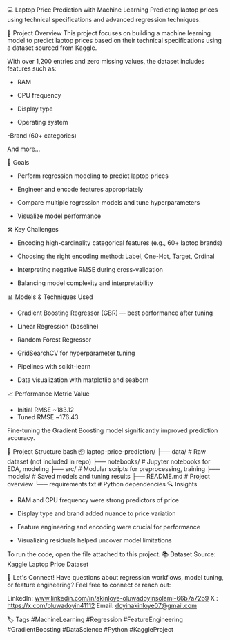 💻 Laptop Price Prediction with Machine Learning
Predicting laptop prices using technical specifications and advanced regression techniques.




📘 Project Overview
This project focuses on building a machine learning model to predict laptop prices based on their technical specifications using a dataset sourced from Kaggle.

With over 1,200 entries and zero missing values, the dataset includes features such as:

- RAM

- CPU frequency

- Display type

- Operating system

 -Brand (60+ categories)

And more...

🧠 Goals
- Perform regression modeling to predict laptop prices

- Engineer and encode features appropriately

- Compare multiple regression models and tune hyperparameters

- Visualize model performance

⚒️ Key Challenges
- Encoding high-cardinality categorical features (e.g., 60+ laptop brands)

- Choosing the right encoding method: Label, One-Hot, Target, Ordinal

- Interpreting negative RMSE during cross-validation

- Balancing model complexity and interpretability

📊 Models & Techniques Used
- Gradient Boosting Regressor (GBR) — best performance after tuning

- Linear Regression (baseline)

- Random Forest Regressor

- GridSearchCV for hyperparameter tuning

- Pipelines with scikit-learn

- Data visualization with matplotlib and seaborn

📈 Performance
Metric	Value
- Initial RMSE	~183.12
- Tuned RMSE	~176.43

Fine-tuning the Gradient Boosting model significantly improved prediction accuracy.

📁 Project Structure
bash
📦 laptop-price-prediction/
├── data/                   # Raw dataset (not included in repo)
├── notebooks/              # Jupyter notebooks for EDA, modeling
├── src/                    # Modular scripts for preprocessing, training
├── models/                 # Saved models and tuning results
├── README.md               # Project overview
└── requirements.txt        # Python dependencies
🔍 Insights
- RAM and CPU frequency were strong predictors of price

- Display type and brand added nuance to price variation

- Feature engineering and encoding were crucial for performance

- Visualizing residuals helped uncover model limitations

To run the code, open the file attached to this project.
📚 Dataset
Source: Kaggle Laptop Price Dataset

🤝 Let's Connect!
Have questions about regression workflows, model tuning, or feature engineering?
Feel free to connect or reach out:

LinkedIn: www.linkedin.com/in/akinloye-oluwadoyinsolami-66b7a72b9
X : https://x.com/oluwadoyin41112
Email: doyinakinloye07@gmail.com

🏷️ Tags
#MachineLearning #Regression #FeatureEngineering #GradientBoosting #DataScience #Python #KaggleProject
